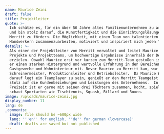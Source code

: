 ```yaml
---
name: Maurice Zeini
draft: false
title: Projektleiter
quote: >-
  Ich schätze es, für ein über 50 Jahre altes Familienunternehmen zu arbeiten
  und bin stolz darauf, die Kunstfertigkeit und die Einrichtungslösungen von
  Merritt zu fördern. Die Möglichkeit, mit einem Team von talentierten
  Handwerkern zusammenzuarbeiten, motiviert und inspiriert mich jeden Tag.
details: >-
  Als einer der Projektleiter von Merritt verwaltet und leitet Maurice Zeini
  Projekte und Projektteams, um hochwertige Ergebnisse innerhalb der Deadline zu
  erzielen. Obwohl Maurice erst vor kurzem zum Merritt-Team gestoßen ist, bringt
  er einen starken Hintergrund und wertvolle Erfahrung in den Bereichen Yachten,
  Gastgewerbe und Wohninterieur mit. Bevor Maurice zu Merritt kam, war er
  Schreinermeister, Produktionsleiter und Betriebsleiter.  Da Maurice Wert
  darauf legt ein Teamplayer zu sein, genießt er den Merritt Teamgeist und ist
  stolz auf die Kundenbeziehungen und Leistungen des Unternehmens.  In seiner
  Freizeit ist er gerne mit seinen drei Töchtern zusammen, kocht, spielt oder
  schaut Sportarten wie Tischtennis, Squash, Billard und Boxen.
image: /uploads/maurice-zeini.jpg
display_number: 11
lang: de
_comments:
  image: file should be ~600px wide
  lang: '''en'' for english, ''de'' for german (lowercase)'
  draft: drafts are saved but not published
---
```

